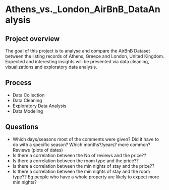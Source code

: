 # Athens_vs._London_AirBnB_DataAnalysis
## Project overview
The goal of this project is to analyse and compare the AirBnB Dataset between the listing records of Athens, Greece and London, United Kingdom. Expected and interesting insights will be presented via data cleaning, visualizations and exploratory data analysis.
## Process
* Data Collection
* Data Cleaning
* Exploratory Data Analysis
* Data Modeling
## Questions
* Which days/seasons most of the comments were given? Did it have to do with a specific season? Which months?/years? more common? Reviews (plots of dates)
* Is there a correlation between the No of reviews and the price??
* Is there a correlation between the room type and the price??
* Is there a correlation between the min nights of stay and the price??
* Is there a correlation between the min nights of stay and the room type?? Eg people who have a whole property are likely to expect more min nights?
